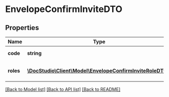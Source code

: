 # EnvelopeConfirmInviteDTO

## Properties
Name | Type | Description | Notes
------------ | ------------- | ------------- | -------------
**code** | **string** | Invitation code | 
**roles** | [**\DocStudio\Client\Model\EnvelopeConfirmInviteRoleDTO[]**](EnvelopeConfirmInviteRoleDTO.md) | Confirmed mailboxes to roles | 

[[Back to Model list]](../../README.md#documentation-for-models) [[Back to API list]](../../README.md#documentation-for-api-endpoints) [[Back to README]](../../README.md)

